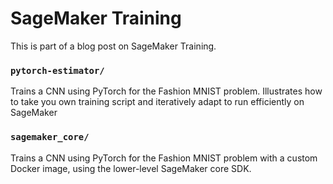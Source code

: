 # SageMaker Training

This is part of a blog post on SageMaker Training.

### `pytorch-estimator/`

Trains a CNN using PyTorch for the Fashion MNIST problem. Illustrates how to take you own training script and iteratively adapt to run efficiently on SageMaker

### `sagemaker_core/`

Trains a CNN using PyTorch for the Fashion MNIST problem with a custom Docker image, using the lower-level SageMaker core SDK.
